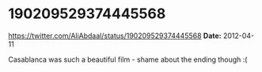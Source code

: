 # 190209529374445568
https://twitter.com/AliAbdaal/status/190209529374445568
**Date:** 2012-04-11

Casablanca was such a beautiful film - shame about the ending though :(
